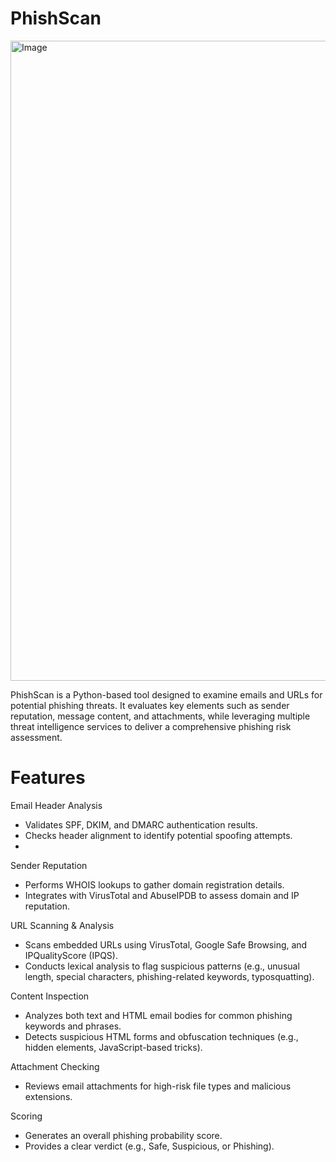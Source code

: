 # PhishScan
<img width="1536" height="1024" alt="Image" src="https://github.com/user-attachments/assets/b53901b6-f8d6-4b2a-82f0-02e0ab14516a" />

PhishScan is a Python-based tool designed to examine emails and URLs for potential phishing threats. It evaluates key elements such as sender reputation, message content, and attachments, while leveraging multiple threat intelligence services to deliver a comprehensive phishing risk assessment.

# Features
Email Header Analysis
- Validates SPF, DKIM, and DMARC authentication results.
- Checks header alignment to identify potential spoofing attempts.
- 
Sender Reputation
- Performs WHOIS lookups to gather domain registration details.
- Integrates with VirusTotal and AbuseIPDB to assess domain and IP reputation.

URL Scanning & Analysis
- Scans embedded URLs using VirusTotal, Google Safe Browsing, and IPQualityScore (IPQS).
- Conducts lexical analysis to flag suspicious patterns (e.g., unusual length, special characters, phishing-related keywords, typosquatting).

Content Inspection
- Analyzes both text and HTML email bodies for common phishing keywords and phrases.
- Detects suspicious HTML forms and obfuscation techniques (e.g., hidden elements, JavaScript-based tricks).

Attachment Checking
- Reviews email attachments for high-risk file types and malicious extensions.

Scoring 
- Generates an overall phishing probability score.
- Provides a clear verdict (e.g., Safe, Suspicious, or Phishing).
